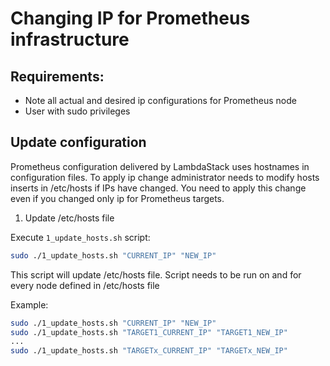 # Changing IP for Prometheus infrastructure

## Requirements:

- Note all actual and desired ip configurations for Prometheus node
- User with sudo privileges

## Update configuration

Prometheus configuration delivered by LambdaStack uses hostnames in configuration files.
To apply ip change administrator needs to modify hosts inserts in /etc/hosts if IPs have changed.
You need to apply this change even if you changed only ip for Prometheus targets.

1. Update /etc/hosts file

Execute `1_update_hosts.sh` script:

  ```bash
  sudo ./1_update_hosts.sh "CURRENT_IP" "NEW_IP"
  ```

  This script will update /etc/hosts file. Script needs to be run on and for every node defined in /etc/hosts file

Example:

  ```bash
  sudo ./1_update_hosts.sh "CURRENT_IP" "NEW_IP"
  sudo ./1_update_hosts.sh "TARGET1_CURRENT_IP" "TARGET1_NEW_IP"
  ...
  sudo ./1_update_hosts.sh "TARGETx_CURRENT_IP" "TARGETx_NEW_IP"
  ```
